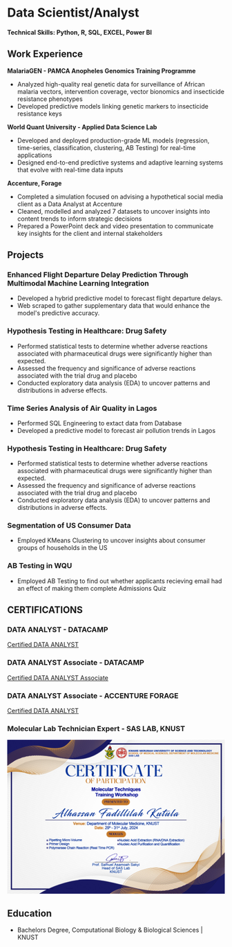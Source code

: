 # Data Scientist/Analyst

#### Technical Skills: Python, R, SQL, EXCEL, Power BI

## Work Experience
**MalariaGEN - PAMCA Anopheles Genomics Training Programme**
- Analyzed high-quality real genetic data for surveillance of African malaria vectors, intervention coverage, vector bionomics and insecticide resistance phenotypes
- Developed predictive models linking genetic markers to insecticide resistance keys

**World Quant University - Applied Data Science Lab** 
- Developed and deployed production-grade ML models (regression, time-series, classification, clustering, AB Testing) for real-time applications
- Designed end-to-end predictive systems and adaptive learning systems that evolve with real-time data inputs

**Accenture, Forage**
- Completed a simulation focused on advising a hypothetical social media client as a Data Analyst at Accenture
- Cleaned, modelled and analyzed 7 datasets to uncover insights into content trends to inform strategic decisions
- Prepared a PowerPoint deck and video presentation to communicate key insights for the client and internal stakeholders


## Projects
### Enhanced Flight Departure Delay Prediction Through Multimodal Machine Learning Integration 
- Developed a hybrid predictive model to forecast flight departure delays.
- Web scraped to gather supplementary data that would enhance the model's predictive accuracy. 

### Hypothesis Testing in Healthcare: Drug Safety
- Performed statistical tests to determine whether adverse reactions associated with pharmaceutical drugs were significantly higher than expected.
- Assessed the frequency and significance of adverse reactions associated with the trial drug and placebo
- Conducted exploratory data analysis (EDA) to uncover patterns and distributions in adverse effects.

### Time Series Analysis of Air Quality in Lagos
- Performed SQL Engineering to extact data from Database
- Developed a predictive model to forecast air pollution trends in Lagos

### Hypothesis Testing in Healthcare: Drug Safety
- Performed statistical tests to determine whether adverse reactions associated with pharmaceutical drugs were significantly higher than expected.
- Assessed the frequency and significance of adverse reactions associated with the trial drug and placebo
- Conducted exploratory data analysis (EDA) to uncover patterns and distributions in adverse effects.

### Segmentation of US Consumer Data
- Employed KMeans Clustering to uncover insights about consumer groups of households in the US

### AB Testing in WQU
- Employed AB Testing to find out whether applicants recieving email had an effect of making them complete Admissions Quiz

## CERTIFICATIONS
### DATA ANALYST - DATACAMP 
[Certified DATA ANALYST](https://www.datacamp.com/certificate/DA0024474928436)

### DATA ANALYST Associate - DATACAMP 
[Certified DATA ANALYST Associate](https://www.datacamp.com/certificate/DAA0018891905289)

### DATA ANALYST Associate - ACCENTURE FORAGE
[Certified DATA ANALYST](https://forage-uploads-prod.s3.amazonaws.com/completion-certificates/T6kdcdKSTfg2aotxT/hzmoNKtzvAzXsEqx8_T6kdcdKSTfg2aotxT_e7v4fXnqogi7NFpgW_1746462587905_completion_certificate.pdf)

### Molecular Lab Technician Expert - SAS LAB, KNUST
![Molecular Lab Technician Expert](assets/molecular_techniques_workshop_certificate.jpg)

## Education
- Bachelors Degree, Computational Biology & Biological Sciences | KNUST


